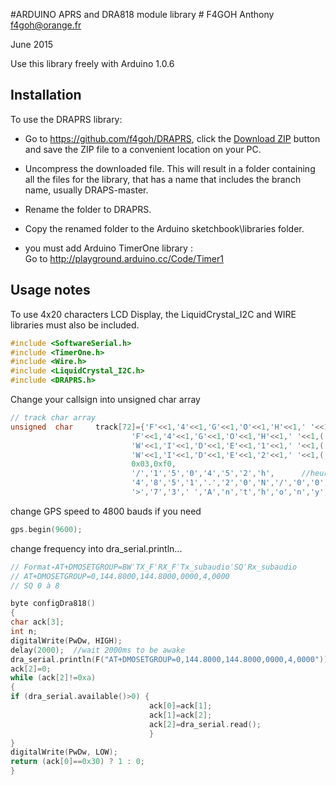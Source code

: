 #ARDUINO APRS and DRA818 module library #
F4GOH Anthony f4goh@orange.fr <br>

June 2015

Use this library freely with Arduino 1.0.6

## Installation ##
To use the DRAPRS library:  
- Go to https://github.com/f4goh/DRAPRS, click the [Download ZIP](https://github.com/f4goh/DRAPRS/archive/master.zip) button and save the ZIP file to a convenient location on your PC.
- Uncompress the downloaded file.  This will result in a folder containing all the files for the library, that has a name that includes the branch name, usually DRAPS-master.
- Rename the folder to  DRAPRS.
- Copy the renamed folder to the Arduino sketchbook\libraries folder.

- you must add Arduino TimerOne library : <br>
  Go to http://playground.arduino.cc/Code/Timer1

## Usage notes ##


To use 4x20 characters LCD Display, the LiquidCrystal_I2C and WIRE libraries must also be included.


```c++
#include <SoftwareSerial.h>
#include <TimerOne.h>
#include <Wire.h>
#include <LiquidCrystal_I2C.h>
#include <DRAPRS.h>
```

Change your callsign into unsigned char array

```c++
// track char array
unsigned  char     track[72]={'F'<<1,'4'<<1,'G'<<1,'O'<<1,'H'<<1,' '<<1,0x60,              //avant APTT4 7 octets (0-6)
                           'F'<<1,'4'<<1,'G'<<1,'O'<<1,'H'<<1,' '<<1,('0' + 12) << 1,     //F4GOH-11 7 octets (7-13)
                           'W'<<1,'I'<<1,'D'<<1,'E'<<1,'1'<<1,' '<<1,('0' + 1) << 1,      //WIDE1-1 7 octets (14-20)
                           'W'<<1,'I'<<1,'D'<<1,'E'<<1,'2'<<1,' '<<1,('0' + 1) << 1 | 1 , //WIDE2-1   fin ssid lsb =1 7 octets (21-27)
                           0x03,0xf0,                                                     //ctrl, pid 2 octets (28-29)
                           '/','1','5','0','4','5','2','h',      //heure 8 (30-37)
                           '4','8','5','1','.','2','0','N','/','0','0','2','2','0','.','9','2','E',      //lat, long 18 octets (38-55)
                           '>','7','3',' ','A','n','t','h','o','n','y',' ',' ',' ',' ',' '};               //commentaire 15 car
```
change GPS speed to 4800 bauds if you need

```c++
gps.begin(9600);
```
change frequency into dra_serial.println...

```c++
// Format˖AT+DMOSETGROUP=BWˈTX_FˈRX_FˈTx_subaudioˈSQˈRx_subaudio
// AT+DMOSETGROUP=0,144.8000,144.8000,0000,4,0000
// SQ 0 à 8

byte configDra818()
{
char ack[3];
int n;
digitalWrite(PwDw, HIGH);
delay(2000);  //wait 2000ms to be awake
dra_serial.println(F("AT+DMOSETGROUP=0,144.8000,144.8000,0000,4,0000"));
ack[2]=0;
while (ack[2]!=0xa)
{
if (dra_serial.available()>0) {
                               ack[0]=ack[1];
                               ack[1]=ack[2];
                               ack[2]=dra_serial.read();
                               }
}
digitalWrite(PwDw, LOW);
return (ack[0]==0x30) ? 1 : 0;
}
```
